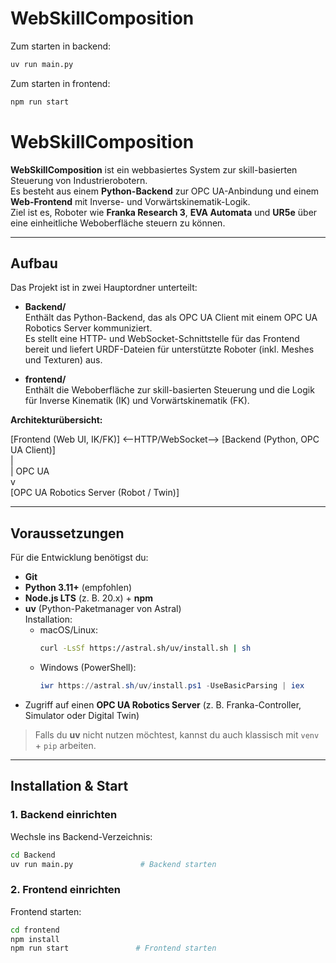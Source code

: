# WebSkillComposition


Zum starten in backend:
```bash
uv run main.py
```

Zum starten in frontend:
```bash
npm run start
```


# WebSkillComposition

**WebSkillComposition** ist ein webbasiertes System zur skill-basierten Steuerung von Industrierobotern.  
Es besteht aus einem **Python-Backend** zur OPC UA-Anbindung und einem **Web-Frontend** mit Inverse- und Vorwärtskinematik-Logik.  
Ziel ist es, Roboter wie **Franka Research 3**, **EVA Automata** und **UR5e** über eine einheitliche Weboberfläche steuern zu können.

---

## Aufbau

Das Projekt ist in zwei Hauptordner unterteilt:

- **Backend/**  
  Enthält das Python-Backend, das als OPC UA Client mit einem OPC UA Robotics Server kommuniziert.  
  Es stellt eine HTTP- und WebSocket-Schnittstelle für das Frontend bereit und liefert URDF-Dateien für unterstützte Roboter (inkl. Meshes und Texturen) aus.

- **frontend/**  
  Enthält die Weboberfläche zur skill-basierten Steuerung und die Logik für Inverse Kinematik (IK) und Vorwärtskinematik (FK).

**Architekturübersicht:**

[Frontend (Web UI, IK/FK)] <--HTTP/WebSocket--> [Backend (Python, OPC UA Client)]<br>
|<br>
| OPC UA <br>
v<br>
[OPC UA Robotics Server (Robot / Twin)]

---

## Voraussetzungen

Für die Entwicklung benötigst du:

- **Git**
- **Python 3.11+** (empfohlen)
- **Node.js LTS** (z. B. 20.x) + **npm**
- **uv** (Python-Paketmanager von Astral)  
  Installation:
  - macOS/Linux:
    ```bash
    curl -LsSf https://astral.sh/uv/install.sh | sh
    ```
  - Windows (PowerShell):
    ```powershell
    iwr https://astral.sh/uv/install.ps1 -UseBasicParsing | iex
    ```
- Zugriff auf einen **OPC UA Robotics Server** (z. B. Franka-Controller, Simulator oder Digital Twin)

> Falls du **uv** nicht nutzen möchtest, kannst du auch klassisch mit `venv` + `pip` arbeiten.

---

## Installation & Start

### 1. Backend einrichten

Wechsle ins Backend-Verzeichnis:
```bash
cd Backend
uv run main.py               # Backend starten
```

### 2. Frontend einrichten
Frontend starten:

```bash
cd frontend
npm install
npm run start               # Frontend starten
```